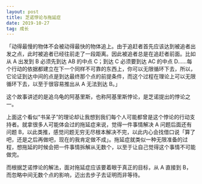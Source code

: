 ```yaml
---
layout: post
title: 芝诺悖论与拖延症
date: 2019-10-27
tag: 成长
---
```


「动得最慢的物体不会被动得最快的物体追上。由于追赶者首先应该达到被追者出发之点，此时被追者已经往前走了一段距离。因此被追者总是在追赶者前面。比如从 A 出发到 B 必须先到达 AB 的中点 C；到达 C 必须要到达 AC 的中点 D……每个行动的依据都建立在下一个同样不可靠的东西上，你可以无限循环下去，所以，它论证到达中间的点是到达最终那个点的前提条件，而这个过程在理论上可以无限循环下去，以至于很容易推出从 A 无法到达 B。」

这个故事讲述的是追乌龟的阿基里斯，也称阿基里斯悖论，是芝诺提出的悖论之一。

上面这个看似“书呆子”的理论却让我想到我们每个人可能都曾是这个悖论的行动支持者。就拿很多人可能体会过的拖延症来说，觉得一件事情解决 A 问题后面还有问题 B，以此类推，感觉问题无穷无尽根本解决不完，以此内心会找借口说「算了吧，还是之后再做吧，现在的我肯定做不成」。拖延症就类似一种无限准备的过程，想拖延的时候会把一件事情拆解从无数个，以至于让自己觉得这个事情不可能做完。

而根据芝诺悖论的解法，面对拖延症应该要着眼于真正的目标，从 A 直接到 B，而忽略中间无数个点的影响，迈出去步子去证明而非等待。
